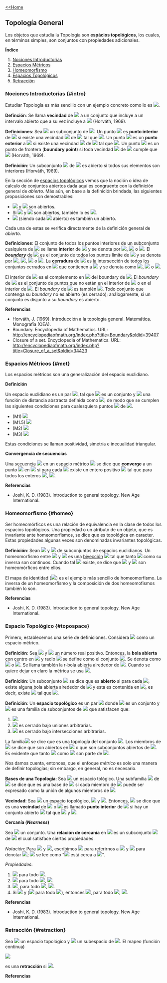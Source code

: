[<<Home](https://francescoapg.github.io/mathbio/)

## Topología General

Los objetos que estudia la Topología son **espácios topológicos**, los cuales, en términos simples, son conjuntos con propiedades adicionales.

**Índice**

1. [Nociones Introductorias](#intro)
2. [Espacios Métricos](#met)
3. [Homeomorfismo](#homeo)
4. [Espacios Topológicos](#topospace)
5. [Retracción](#retraction)

### Nociones Introductorias {#intro}

Estudiar Topología es más sencillo con un ejemplo concreto como lo es <img src="https://render.githubusercontent.com/render/math?math=\large \R">.

**Definción**: Se llama **vecindad** de <img src="https://render.githubusercontent.com/render/math?math=\large x"> a un conjunto que incluye a un intervalo abierto que a su vez incluye a <img src="https://render.githubusercontent.com/render/math?math=\large x"> (Horváth, 1969).

**Definiciones**: Sea <img src="https://render.githubusercontent.com/render/math?math=\large M"> un subconjunto de <img src="https://render.githubusercontent.com/render/math?math=\large \R">. Un punto <img src="https://render.githubusercontent.com/render/math?math=\large x\in \R"> es **punto interior** de <img src="https://render.githubusercontent.com/render/math?math=\large M"> si existe una vecindad <img src="https://render.githubusercontent.com/render/math?math=\large V"> de <img src="https://render.githubusercontent.com/render/math?math=\large x"> tal que <img src="https://render.githubusercontent.com/render/math?math=\large V\subset M">. Un punto <img src="https://render.githubusercontent.com/render/math?math=\large x\in\R"> es un **punto exterior** a <img src="https://render.githubusercontent.com/render/math?math=\large M"> si existe una vecindad <img src="https://render.githubusercontent.com/render/math?math=\large V"> de <img src="https://render.githubusercontent.com/render/math?math=\large x"> tal que <img src="https://render.githubusercontent.com/render/math?math=\large V\cap M=\emptyset">. Un punto <img src="https://render.githubusercontent.com/render/math?math=\large x\in\R"> es un punto de frontera (**boundary point**) si toda vecindad <img src="https://render.githubusercontent.com/render/math?math=\large V"> de <img src="https://render.githubusercontent.com/render/math?math=\large x"> cumple que <img src="https://render.githubusercontent.com/render/math?math=\large V\cap M\neq \emptyset \land V\setminus M\neq\emptyset"> (Horváth, 1969).

**Definición**: Un subconjunto <img src="https://render.githubusercontent.com/render/math?math=\large A"> de <img src="https://render.githubusercontent.com/render/math?math=\large \R"> es abierto si todos sus elementos son interiores (Horváth, 1969).

En la sección de [espacios topológicos](https://francescoapg.github.io/mathbio/topos#topospace) vemos que la noción o idea de calculo de conjuntos abiertos dada aquí es congruente con la definición general de _abierto_. Más aún, en base a la definición brindada, las siguientes proposiciones son demostrables:

- <img src="https://render.githubusercontent.com/render/math?math=\large \emptyset"> y <img src="https://render.githubusercontent.com/render/math?math=\large \R"> son abiertos.
- Si <img src="https://render.githubusercontent.com/render/math?math=\large A"> y <img src="https://render.githubusercontent.com/render/math?math=\large B"> son abiertos, también lo es <img src="https://render.githubusercontent.com/render/math?math=\large A\cap B">.
- <img src="https://render.githubusercontent.com/render/math?math=\large \Bigcup_{i\in I}\{A_i\}"> (siendo cada <img src="https://render.githubusercontent.com/render/math?math=\large A_i"> abierto) es también un abierto.

Cada una de estas se verifica directamente de la definición general de _abierto_.

**Definiciones**: El conjunto de todos los puntos interiores de un subconjunto cualquiera de <img src="https://render.githubusercontent.com/render/math?math=\large \R"> se llama **interior** de <img src="https://render.githubusercontent.com/render/math?math=\large A"> y se denota por <img src="https://render.githubusercontent.com/render/math?math=\large A^{\circ}">, <img src="https://render.githubusercontent.com/render/math?math=\large \mathit{Int}A"> o <img src="https://render.githubusercontent.com/render/math?math=\large \langle A \rangle">. El _**boundary**_ de <img src="https://render.githubusercontent.com/render/math?math=\large A"> es el conjunto de todos los puntos límite de <img src="https://render.githubusercontent.com/render/math?math=\large A"> y se denota por <img src="https://render.githubusercontent.com/render/math?math=\large \delta A">, <img src="https://render.githubusercontent.com/render/math?math=\large b(A)">, <img src="https://render.githubusercontent.com/render/math?math=\large Fr(A)"> o <img src="https://render.githubusercontent.com/render/math?math=\large Fr_{\R}(A)">. La **cerradura** de <img src="https://render.githubusercontent.com/render/math?math=\large A"> es la intersección de todos los conjuntos cerrados en <img src="https://render.githubusercontent.com/render/math?math=\large \R"> que contienen a <img src="https://render.githubusercontent.com/render/math?math=\large A"> y se denota como <img src="https://render.githubusercontent.com/render/math?math=\large \overline{A}">, <img src="https://render.githubusercontent.com/render/math?math=\large \mathit{Cl}A"> o <img src="https://render.githubusercontent.com/render/math?math=\large \mathit{Cl}_{\R}A">.

El interior de <img src="https://render.githubusercontent.com/render/math?math=\large A"> es el complemento en <img src="https://render.githubusercontent.com/render/math?math=\large A"> del boundary de <img src="https://render.githubusercontent.com/render/math?math=\large A">. El _boundary_ de <img src="https://render.githubusercontent.com/render/math?math=\large A"> es el conjunto de puntos que no están en el interior de <img src="https://render.githubusercontent.com/render/math?math=\large A"> o en el interior de <img src="https://render.githubusercontent.com/render/math?math=\large \R\setminus A">. El _boundary_ de <img src="https://render.githubusercontent.com/render/math?math=\large A"> es también <img src="https://render.githubusercontent.com/render/math?math=\large \overline{A}\setminus A^{\circ}">. Todo conjunto que contenga su _boundary_ no es abierto (es cerrado); análogamente, si un conjunto es disjunto a su _boundary_ es abierto.

**Referencias**

- Horváth, J. (1969). Introducción a la topología general. Matemática. Monografía (OEA).
- Boundary. Encyclopedia of Mathematics. URL: http://encyclopediaofmath.org/index.php?title=Boundary&oldid=39407
- Closure of a set. Encyclopedia of Mathematics. URL: http://encyclopediaofmath.org/index.php?title=Closure_of_a_set&oldid=34423

### Espacios Métricos {#met}

Los espacios métricos son una generalización del espacio euclidiano.

**Definición**

Un espacio euclidiano es un par <img src="https://render.githubusercontent.com/render/math?math=\large (X,d)">, tal que <img src="https://render.githubusercontent.com/render/math?math=\large X"> es un conjunto y <img src="https://render.githubusercontent.com/render/math?math=\large d"> una función de distancia abstracta definida como <img src="https://render.githubusercontent.com/render/math?math=\large d:X\times X \to \R">, de modo que se cumplen las siguientes condiciones para cualesquiera puntos <img src="https://render.githubusercontent.com/render/math?math=\large x,y,z"> de <img src="https://render.githubusercontent.com/render/math?math=\large X">.

- (M1) <img src="https://render.githubusercontent.com/render/math?math=\large \forall x,y \in X,d(x,y)\geq 0">
- (M1.5) <img src="https://render.githubusercontent.com/render/math?math=\large \forall x,y\in X, x=y\iff d(x,y)=0">
- (M2) <img src="https://render.githubusercontent.com/render/math?math=\large \forall x,y\in X, d(x,y)=d(y,x)">
- (M3) <img src="https://render.githubusercontent.com/render/math?math=\large \forall x,y,z\in X, d(x,y)+d(y,z)\geq d(x,z)">

Estas condiciones se llaman positividad, simetría e inecualidad triangular.

**Convergencia de secuencias**

Una secuencia <img src="https://render.githubusercontent.com/render/math?math=\large \{x_n\}"> en un espacio métrico <img src="https://render.githubusercontent.com/render/math?math=\large (X,d)"> se dice que **converge** a un punto <img src="https://render.githubusercontent.com/render/math?math=\large y"> en <img src="https://render.githubusercontent.com/render/math?math=\large X"> si para cada <img src="https://render.githubusercontent.com/render/math?math=\large \epsilon>0"> existe un entero positivo <img src="https://render.githubusercontent.com/render/math?math=\large N"> tal que para todos los enteros <img src="https://render.githubusercontent.com/render/math?math=\large n\geq N">, <img src="https://render.githubusercontent.com/render/math?math=\large d(x_n,y)<\epsilon">.


**Referencias**

- Joshi, K. D. (1983). Introduction to general topology. New Age International.

### Homeomorfismo {#homeo}

Ser homeomórficos es una relación de equivalencia en la clase de todos los espacios topológicos. Una propiedad o un atributo de un objeto, que es invariante ante homeomorfismos, se dice que es topológica en caracter. Estas propiedades algunas veces son denominadas invariantes topológicas.

**Definición**: Sean <img src="https://render.githubusercontent.com/render/math?math=\large A"> y <img src="https://render.githubusercontent.com/render/math?math=\large B"> de subconjuntos de espacios euclidianos. Un homeomorfismo entre <img src="https://render.githubusercontent.com/render/math?math=\large A"> y <img src="https://render.githubusercontent.com/render/math?math=\large B"> es una [biyección](https://francescoapg.github.io/mathbio/functlations#funciones) <img src="https://render.githubusercontent.com/render/math?math=\large f:A\to B"> tal que tanto <img src="https://render.githubusercontent.com/render/math?math=\large f"> como su inversa son continuos. Cuando tal <img src="https://render.githubusercontent.com/render/math?math=\large f"> existe, se dice que <img src="https://render.githubusercontent.com/render/math?math=\large A"> y <img src="https://render.githubusercontent.com/render/math?math=\large B"> son homeomórficos entre ellos.

El mapa de identidad (<img src="https://render.githubusercontent.com/render/math?math=\large i">) es el ejemplo más sencillo de homeomorfismo. La inversa de un homeomorfismo y la composición de dos homeomofismos también lo son.

**Referencias**

- Joshi, K. D. (1983). Introduction to general topology. New Age International.

### Espacio Topológico {#topospace}

Primero, establecemos una serie de definiciones. Considera <img src="https://render.githubusercontent.com/render/math?math=\large (X, d)"> como un espacio métrico.

**Definición**:
Sea <img src="https://render.githubusercontent.com/render/math?math=\large x_0\in X"> y <img src="https://render.githubusercontent.com/render/math?math=\large r"> un número real positivo. Entonces, la **bola abierta** con centro en <img src="https://render.githubusercontent.com/render/math?math=\large x_0"> y radio <img src="https://render.githubusercontent.com/render/math?math=\large r"> se define como el conjunto <img src="https://render.githubusercontent.com/render/math?math=\large \{x\in X: d(x,x_0)<r\}">. Se denota como <img src="https://render.githubusercontent.com/render/math?math=\large B_r(x_0)"> o <img src="https://render.githubusercontent.com/render/math?math=\large B(x_0,r)">. Se llama tambíén la r-bola abierta alrededor de <img src="https://render.githubusercontent.com/render/math?math=\large x_0">. Cuando se quiere dejar en claro la métrica se usa <img src="https://render.githubusercontent.com/render/math?math=\large B_d(x_0,r)">.
    
**Definición**:
Un subconjunto <img src="https://render.githubusercontent.com/render/math?math=\large A\subset X"> se dice que es **abierto** si para cada <img src="https://render.githubusercontent.com/render/math?math=\large x_0\in A">, existe alguna bola abierta alrededor de <img src="https://render.githubusercontent.com/render/math?math=\large x_0"> y esta es contenida en <img src="https://render.githubusercontent.com/render/math?math=\large A">, es decir, existe <img src="https://render.githubusercontent.com/render/math?math=\large 0<r"> tal que <img src="https://render.githubusercontent.com/render/math?math=\large B(x_0,r)\subset A">.
    
**Definición**: 
Un **espacio topológico** es un par <img src="https://render.githubusercontent.com/render/math?math=\large (X,\mathcal{T})"> donde <img src="https://render.githubusercontent.com/render/math?math=\large X"> es un conjunto y <img src="https://render.githubusercontent.com/render/math?math=\large \mathcal{T}"> es una familia de subconjuntos de <img src="https://render.githubusercontent.com/render/math?math=\large X"> que satisfacen que:

1. <img src="https://render.githubusercontent.com/render/math?math=\large \emptyset \in \mathcal{T}$ y $X\in \mathcal{T}">.
2. <img src="https://render.githubusercontent.com/render/math?math=\large \mathcal{T}"> es cerrado bajo uniones arbitrarias.
3. <img src="https://render.githubusercontent.com/render/math?math=\large \mathcal{T}"> es cerrado bajo intersecciones arbitrarias.

La familia<img src="https://render.githubusercontent.com/render/math?math=\large \mathcal{T}"> se dice que es una topología del conjunto <img src="https://render.githubusercontent.com/render/math?math=\large X">. Los miembros de <img src="https://render.githubusercontent.com/render/math?math=\large \mathcal{T}"> se dice que son abiertos en <img src="https://render.githubusercontent.com/render/math?math=\large X"> o que son subconjuntos abiertos de <img src="https://render.githubusercontent.com/render/math?math=\large X">. Es evidente que tanto <img src="https://render.githubusercontent.com/render/math?math=\large \emptyset"> como <img src="https://render.githubusercontent.com/render/math?math=\large X"> son parte de <img src="https://render.githubusercontent.com/render/math?math=\large \mathcal{T}">.

Nos damos cuenta, entonces, que el enfoque _métrico_ es solo una manera de definir topologías; sin embargo, en general, no es necesario.

**Bases de una Topología**: Sea <img src="https://render.githubusercontent.com/render/math?math=\large (X, \mathcal{T})"> un espacio tológico. Una subfamilia <img src="https://render.githubusercontent.com/render/math?math=\large \mathcal{B}"> de <img src="https://render.githubusercontent.com/render/math?math=\large \mathcal{T}"> se dice que es una base de <img src="https://render.githubusercontent.com/render/math?math=\large \mathcal{T}"> si cada miembro de <img src="https://render.githubusercontent.com/render/math?math=\large \mathcal{T}"> puede ser expresado como la unión de algunos miembros de <img src="https://render.githubusercontent.com/render/math?math=\large \mathcal{B}">.

**Vecindad**: Sea <img src="https://render.githubusercontent.com/render/math?math=\large (X,\mathcal{T})"> un espacio topológico, <img src="https://render.githubusercontent.com/render/math?math=\large x_0\in X"> y <img src="https://render.githubusercontent.com/render/math?math=\large N\subset X">. Entonces, <img src="https://render.githubusercontent.com/render/math?math=\large N"> se dice que es una **vecindad** de <img src="https://render.githubusercontent.com/render/math?math=\large x_0"> o <img src="https://render.githubusercontent.com/render/math?math=\large x_0"> es llamado **punto interior** de <img src="https://render.githubusercontent.com/render/math?math=\large N"> si hay un conjunto abierto <img src="https://render.githubusercontent.com/render/math?math=\large V"> tal que <img src="https://render.githubusercontent.com/render/math?math=\large x_0\in V"> y <img src="https://render.githubusercontent.com/render/math?math=\large V\subset N">.

**Cercanía (_Nearness_)**

Sea <img src="https://render.githubusercontent.com/render/math?math=\large X"> un conjunto. Una **relación de cercanía** en <img src="https://render.githubusercontent.com/render/math?math=\large X"> es un subconjunto <img src="https://render.githubusercontent.com/render/math?math=\large N"> de <img src="https://render.githubusercontent.com/render/math?math=\large X\times \wp(X)"> el cual satisface ciertas propiedades.
    
_Notación_: Para <img src="https://render.githubusercontent.com/render/math?math=\large y\in X"> y <img src="https://render.githubusercontent.com/render/math?math=\large A\in \wp (X)">, escribimos <img src="https://render.githubusercontent.com/render/math?math=\large y\delta A"> para referirnos a <img src="https://render.githubusercontent.com/render/math?math=\large (y,A)\in N"> y <img src="https://render.githubusercontent.com/render/math?math=\large y \overline{\delta}A"> para denotar <img src="https://render.githubusercontent.com/render/math?math=\large (y,A)\notin N">; <img src="https://render.githubusercontent.com/render/math?math=\large y\delta A"> se lee como "<img src="https://render.githubusercontent.com/render/math?math=\large y"> está cerca a <img src="https://render.githubusercontent.com/render/math?math=\large A">".
    
_Propiedades_:

1. <img src="https://render.githubusercontent.com/render/math?math=\large y\overline{\delta}\emptyset"> para todo <img src="https://render.githubusercontent.com/render/math?math=\large y\in X">.
2. <img src="https://render.githubusercontent.com/render/math?math=\large y\in A\implies y\delta A"> para todo <img src="https://render.githubusercontent.com/render/math?math=\large y\in X">, <img src="https://render.githubusercontent.com/render/math?math=\large A\subset X">.
3. <img src="https://render.githubusercontent.com/render/math?math=\large y\delta (A\cup B)\iff y\delta A\lor y\delta B">, para todo <img src="https://render.githubusercontent.com/render/math?math=\large y\in X">, <img src="https://render.githubusercontent.com/render/math?math=\large A,B \subset X">.
4. Si <img src="https://render.githubusercontent.com/render/math?math=\large y\delta A"> y (<img src="https://render.githubusercontent.com/render/math?math=\large a\delta B"> para todo <img src="https://render.githubusercontent.com/render/math?math=\large a\in A">), entonces <img src="https://render.githubusercontent.com/render/math?math=\large y\delta B">, para todo <img src="https://render.githubusercontent.com/render/math?math=\large y\in X">, <img src="https://render.githubusercontent.com/render/math?math=\large A,B\subset X">.

**Referencias**

- Joshi, K. D. (1983). Introduction to general topology. New Age International.

### Retracción {#retraction}

Sea <img src="https://render.githubusercontent.com/render/math?math=\large X"> un espacio topológico y <img src="https://render.githubusercontent.com/render/math?math=\large A"> un subespacio de <img src="https://render.githubusercontent.com/render/math?math=\large X">. El mapeo (función continua)

<img src="https://render.githubusercontent.com/render/math?math=%5Ctau%20%3A%20X%20%5Cto%20A">

es una **retracción** si <img src="https://render.githubusercontent.com/render/math?math=%5Ctau_%7B%7CA%7D(x)%3Dx">.

**Referencias**
